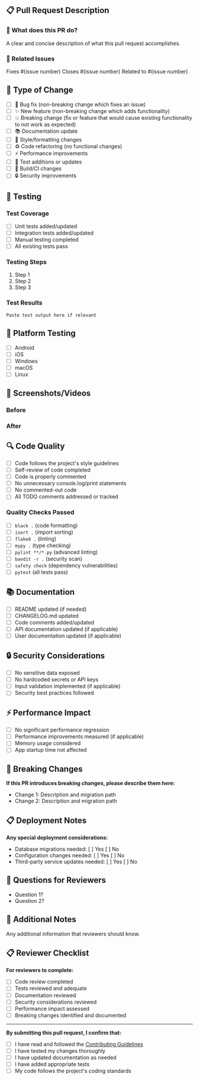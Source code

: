 ## 📋 Pull Request Description

### 🎯 What does this PR do?

A clear and concise description of what this pull request accomplishes.

### 🔗 Related Issues

Fixes #(issue number)
Closes #(issue number)
Related to #(issue number)

## 🔄 Type of Change

- [ ] 🐛 Bug fix (non-breaking change which fixes an issue)
- [ ] ✨ New feature (non-breaking change which adds functionality)
- [ ] 💥 Breaking change (fix or feature that would cause existing functionality to not work as expected)
- [ ] 📚 Documentation update
- [ ] 🎨 Style/formatting changes
- [ ] ♻️ Code refactoring (no functional changes)
- [ ] ⚡ Performance improvements
- [ ] 🧪 Test additions or updates
- [ ] 🔧 Build/CI changes
- [ ] 🔒 Security improvements

## 🧪 Testing

### Test Coverage

- [ ] Unit tests added/updated
- [ ] Integration tests added/updated
- [ ] Manual testing completed
- [ ] All existing tests pass

### Testing Steps

1. Step 1
2. Step 2
3. Step 3

### Test Results

```
Paste test output here if relevant
```

## 📱 Platform Testing

- [ ] Android
- [ ] iOS
- [ ] Windows
- [ ] macOS
- [ ] Linux

## 📸 Screenshots/Videos

### Before

<!-- Add screenshots of the current behavior -->

### After

<!-- Add screenshots of the new behavior -->

## 🔍 Code Quality

- [ ] Code follows the project's style guidelines
- [ ] Self-review of code completed
- [ ] Code is properly commented
- [ ] No unnecessary console.log/print statements
- [ ] No commented-out code
- [ ] All TODO comments addressed or tracked

### Quality Checks Passed

- [ ] `black .` (code formatting)
- [ ] `isort .` (import sorting)
- [ ] `flake8 .` (linting)
- [ ] `mypy .` (type checking)
- [ ] `pylint **/*.py` (advanced linting)
- [ ] `bandit -r .` (security scan)
- [ ] `safety check` (dependency vulnerabilities)
- [ ] `pytest` (all tests pass)

## 📚 Documentation

- [ ] README updated (if needed)
- [ ] CHANGELOG.md updated
- [ ] Code comments added/updated
- [ ] API documentation updated (if applicable)
- [ ] User documentation updated (if applicable)

## 🔒 Security Considerations

- [ ] No sensitive data exposed
- [ ] No hardcoded secrets or API keys
- [ ] Input validation implemented (if applicable)
- [ ] Security best practices followed

## ⚡ Performance Impact

- [ ] No significant performance regression
- [ ] Performance improvements measured (if applicable)
- [ ] Memory usage considered
- [ ] App startup time not affected

## 🔄 Breaking Changes

**If this PR introduces breaking changes, please describe them here:**

- Change 1: Description and migration path
- Change 2: Description and migration path

## 📋 Deployment Notes

**Any special deployment considerations:**

- Database migrations needed: [ ] Yes [ ] No
- Configuration changes needed: [ ] Yes [ ] No
- Third-party service updates needed: [ ] Yes [ ] No

## 🤔 Questions for Reviewers

- Question 1?
- Question 2?

## 📝 Additional Notes

Any additional information that reviewers should know.

## 📋 Reviewer Checklist

**For reviewers to complete:**

- [ ] Code review completed
- [ ] Tests reviewed and adequate
- [ ] Documentation reviewed
- [ ] Security considerations reviewed
- [ ] Performance impact assessed
- [ ] Breaking changes identified and documented

---

**By submitting this pull request, I confirm that:**

- [ ] I have read and followed the [Contributing Guidelines](CONTRIBUTING.md)
- [ ] I have tested my changes thoroughly
- [ ] I have updated documentation as needed
- [ ] I have added appropriate tests
- [ ] My code follows the project's coding standards